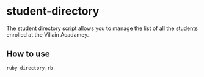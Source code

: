 # student-directory
The student directory script allows you to manage the list of all the students enrolled at the Villain Acadamey.

## How to use

```shell
ruby directory.rb
```